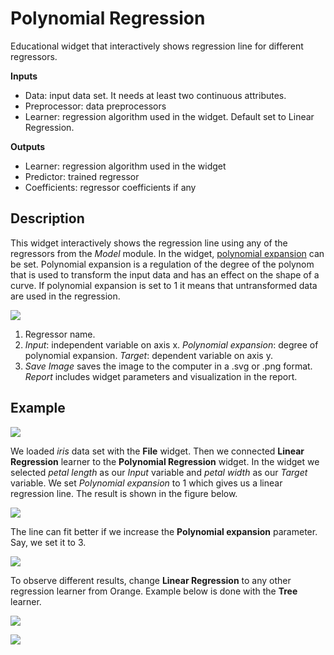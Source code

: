 Polynomial Regression
=====================

Educational widget that interactively shows regression line for different regressors.

**Inputs**

- Data: input data set. It needs at least two continuous attributes.
- Preprocessor: data preprocessors
- Learner: regression algorithm used in the widget. Default set to Linear Regression.

**Outputs**

- Learner: regression algorithm used in the widget
- Predictor: trained regressor
- Coefficients: regressor coefficients if any

Description
-----------

This widget interactively shows the regression line using any of the regressors from the *Model* module. In the widget, [polynomial expansion](https://en.wikipedia.org/wiki/Polynomial_expansion) can be set. Polynomial expansion is a regulation of the degree of the polynom that is used to transform the input data and has an effect on the shape of a curve. If polynomial expansion is set to 1 it means that untransformed data are used in the regression.

![](images/polynomial-regression-stamped.png)

1. Regressor name.
2. *Input*: independent variable on axis x.
   *Polynomial expansion*: degree of polynomial expansion.
   *Target*: dependent variable on axis y.
3. *Save Image* saves the image to the computer in a .svg or .png
   format.
   *Report* includes widget parameters and visualization in the report.

Example
-------

![](images/polyregressionmain.png)

We loaded *iris* data set with the **File** widget. Then we connected **Linear Regression** learner to the **Polynomial Regression** widget. In the widget we selected *petal length* as our *Input* variable and *petal width* as our *Target* variable. We set *Polynomial expansion* to 1 which gives us a linear regression line. The result is shown in the figure below.

![](images/polynomial-regression-exp1.png)

The line can fit better if we increase the **Polynomial expansion** parameter. Say, we set it to 3.

![](images/polynomial-regression-exp3.png)

To observe different results, change **Linear Regression** to any other regression learner from Orange. Example below is done with the **Tree** learner.

![](images/polyregressiontree1.png)

![](images/polynomial-regression-tree-exp1.png)